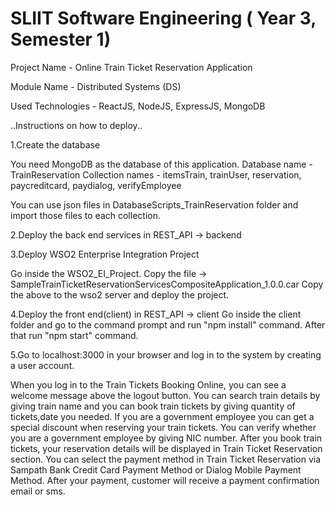 # SLIIT Software Engineering ( Year 3, Semester 1)

Project Name - Online Train Ticket Reservation Application

Module Name - Distributed Systems (DS)

Used Technologies - ReactJS, NodeJS, ExpressJS, MongoDB

..Instructions on how to deploy..

1.Create the database

You need MongoDB as the database of this application.
Database name - TrainReservation
Collection names - itemsTrain, trainUser, reservation, paycreditcard, paydialog, verifyEmployee

You can use json files in DatabaseScripts_TrainReservation folder and import those files to each collection.

2.Deploy the back end services in REST_API -> backend

3.Deploy WSO2 Enterprise Integration Project

Go inside the WSO2_EI_Project. 
Copy the file -> SampleTrainTicketReservationServicesCompositeApplication_1.0.0.car
Copy the above to the wso2 server and deploy the project.

4.Deploy the front end(client) in REST_API -> client
Go inside the client folder and go to the command prompt and run "npm install" command.
After that run "npm start" command.

5.Go to localhost:3000 in your browser and log in to the system by creating a user account.

When you log in to the Train Tickets Booking Online, you can see a welcome message above the logout button.
You can search train details by giving train name and you can book train tickets by giving quantity of tickets,date you needed.
If you are a government employee you can get a special discount when reserving your train tickets.
You can verify whether you are a government employee by giving NIC number.
After you book train tickets, your reservation details will be displayed in Train Ticket Reservation section.
You can select the payment method in Train Ticket Reservation via Sampath Bank Credit Card Payment Method or Dialog Mobile Payment Method.
After your payment, customer will receive a payment confirmation email or sms.




